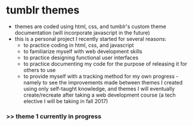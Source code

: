 # tumblr themes #
- themes are coded using html, css, and tumblr's custom theme documentation (will incorporate javascript in the future)
- this is a personal project I recently started for several reasons:
  - to practice coding in html, css, and javascript
  - to familiarize myself with web development skills
  - to practice designing functional user interfaces
  - to practice documenting my code for the purpose of releasing it for others to use
  - to provide myself with a tracking method for my own progress - namely to see the improvements made between themes I created using only self-taught knowledge, and themes I will eventually create/recreate after taking a web development course (a tech elective I will be taking in fall 2017)

### >> theme 1 currently in progress
